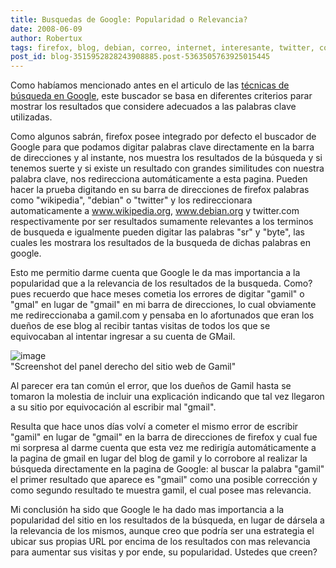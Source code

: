 ```yaml
---
title: Busquedas de Google: Popularidad o Relevancia?
date: 2008-06-09
author: Robertux
tags: firefox, blog, debian, correo, internet, interesante, twitter, computadoras, buscar, email, tecnicas, google
post_id: blog-3515952828243908885.post-5363505763925015445
---
```


Como habíamos mencionado antes en el articulo de las [técnicas de búsqueda en Google](https://srbyte.blogspot.com/2008/02/tcnicas-de-bsqueda-en-google-parte-i.html), este buscador se basa en diferentes criterios parar mostrar los resultados que considere adecuados a las palabras clave utilizadas.

Como algunos sabrán, firefox posee integrado por defecto el buscador de Google para que podamos digitar palabras clave directamente en la barra de direcciones y al instante, nos muestra los resultados de la búsqueda y si tenemos suerte y si existe un resultado con grandes similitudes con nuestra palabra clave, nos redirecciona automáticamente a esta pagina. Pueden hacer la prueba digitando en su barra de direcciones de firefox palabras como "wikipedia", "debian" o "twitter" y los redireccionara automaticamente a www.wikipedia.org, www.debian.org y twitter.com respectivamente por ser resultados sumamente relevantes a los terminos de busqueda e igualmente pueden digitar las palabras "sr" y "byte", las cuales les mostrara los resultados de la busqueda de dichas palabras en google.

Esto me permitio darme cuenta que Google le da mas importancia a la popularidad que a la relevancia de los resultados de la busqueda. Como? pues recuerdo que hace meses cometia los errores de digitar "gamil" o "gmal" en lugar de "gmail" en mi barra de direcciones, lo cual obviamente me redireccionaba a gamil.com y pensaba en lo afortunados que eran los dueños de ese blog al recibir tantas visitas de todos los que se equivocaban al intentar ingresar a su cuenta de GMail.

![image](https://bp1.blogger.com/_jH77WNrMVRA/SEzh5vENhZI/AAAAAAAAA5I/1Xo5jqL4LTk/s320/ShotGamil.png)    
"Screenshot del panel derecho del sitio web de
Gamil"

Al parecer era tan común el error, que los dueños de Gamil hasta se tomaron la molestia de incluir una explicación indicando que tal vez llegaron a su sitio por equivocación al escribir mal "gmail".

Resulta que hace unos días volví a cometer el mismo error de escribir "gamil" en lugar de "gmail" en la barra de direcciones de firefox y cual fue mi sorpresa al darme cuenta que esta vez me redirigía automáticamente a la pagina de gmail en lugar del blog de gamil y lo corrobore al realizar la búsqueda directamente en la pagina de Google: al buscar la palabra "gamil" el primer resultado que aparece es "gmail" como una posible corrección y como segundo resultado te muestra gamil, el cual posee mas relevancia.

Mi conclusión ha sido que Google le ha dado mas importancia a la popularidad del sitio en los resultados de la búsqueda, en lugar de dársela a la relevancia de los mismos, aunque creo que podría ser una estrategia el ubicar sus propias URL por encima de los resultados con mas relevancia para aumentar sus visitas y por ende, su popularidad. Ustedes que creen?